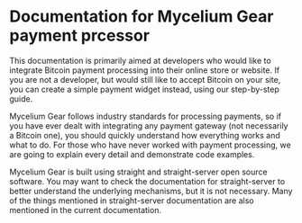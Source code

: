 # Documentation for Mycelium Gear payment prcessor
This documentation is primarily aimed at developers who would like to integrate Bitcoin payment processing into their online store or website. If you are not a developer, but would still like to accept Bitcoin on your site, you can create a simple payment widget instead, using our step-by-step guide.

Mycelium Gear follows industry standards for processing payments, so if you have ever dealt with integrating any payment gateway (not necessarily a Bitcoin one), you should quickly understand how everything works and what to do. For those who have never worked with payment processing, we are going to explain every detail and demonstrate code examples.

Mycelium Gear is built using straight and straight-server open source software. You may want to check the documentation for straight-server to better understand the underlying mechanisms, but it is not necessary. Many of the things mentioned in straight-server documentation are also mentioned in the current documentation. 
